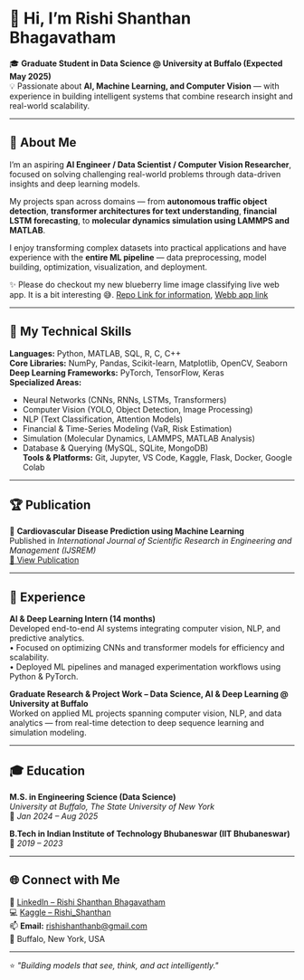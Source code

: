 # 👋 Hi, I’m Rishi Shanthan Bhagavatham  

🎓 **Graduate Student in Data Science @ University at Buffalo (Expected May 2025)**  
💡 Passionate about **AI, Machine Learning, and Computer Vision** — with experience in building intelligent systems that combine research insight and real-world scalability.  

---

## 🚀 About Me  

I’m an aspiring **AI Engineer / Data Scientist / Computer Vision Researcher**, focused on solving challenging real-world problems through data-driven insights and deep learning models.  

My projects span across domains — from **autonomous traffic object detection**, **transformer architectures for text understanding**, **financial LSTM forecasting**, to **molecular dynamics simulation using LAMMPS and MATLAB**.  

I enjoy transforming complex datasets into practical applications and have experience with the **entire ML pipeline** — data preprocessing, model building, optimization, visualization, and deployment.  

✨ Please do checkout my new blueberry lime image classifying live web app. It is a bit interesting 😅. 
[Repo Link for information](https://github.com/rishishanthan/blackberry-lime-visual-classifier), [Webb app link](https://huggingface.co/spaces/brs13/blackberry-lime-classifier)

---

## 🧠 My Technical Skills  

**Languages:** Python, MATLAB, SQL, R, C, C++  
**Core Libraries:** NumPy, Pandas, Scikit-learn, Matplotlib, OpenCV, Seaborn  
**Deep Learning Frameworks:** PyTorch, TensorFlow, Keras  
**Specialized Areas:**  
- Neural Networks (CNNs, RNNs, LSTMs, Transformers)  
- Computer Vision (YOLO, Object Detection, Image Processing)  
- NLP (Text Classification, Attention Models)  
- Financial & Time-Series Modeling (VaR, Risk Estimation)  
- Simulation (Molecular Dynamics, LAMMPS, MATLAB Analysis)  
- Database & Querying (MySQL, SQLite, MongoDB)  
**Tools & Platforms:** Git, Jupyter, VS Code, Kaggle, Flask, Docker, Google Colab  

---

## 🏆 Publication  

📄 **Cardiovascular Disease Prediction using Machine Learning**  
Published in *International Journal of Scientific Research in Engineering and Management (IJSREM)*  
[🔗 View Publication](https://ijsrem.com/download/cardiovascular-disease-prediction-using-ml/)  

---

## 💼 Experience  

**AI & Deep Learning Intern (14 months)**  
Developed end-to-end AI systems integrating computer vision, NLP, and predictive analytics.  
• Focused on optimizing CNNs and transformer models for efficiency and scalability.  
• Deployed ML pipelines and managed experimentation workflows using Python & PyTorch.  

**Graduate Research & Project Work – Data Science, AI & Deep Learning @ University at Buffalo**  
Worked on applied ML projects spanning computer vision, NLP, and data analytics — from real-time detection to deep sequence learning and simulation modeling.  

---

## 🎓 Education  

**M.S. in Engineering Science (Data Science)**  
*University at Buffalo, The State University of New York*  
📅 *Jan 2024 – Aug 2025*  

**B.Tech in Indian Institute of Technology Bhubaneswar (IIT Bhubaneswar)**  
📅 *2019 – 2023*  

---

## 🌐 Connect with Me  

💼 [LinkedIn – Rishi Shanthan Bhagavatham](https://www.linkedin.com/in/rishishanthan/)  
💻 [Kaggle – Rishi_Shanthan](https://www.kaggle.com/)  
📫 **Email:** rishishanthanb@gmail.com  
📍 Buffalo, New York, USA  

---

⭐ *"Building models that see, think, and act intelligently."*  

